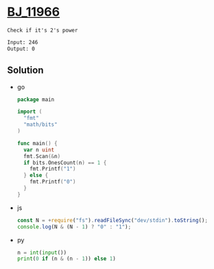 # [BJ_11966](https://acmicpc.net/problem/11966)

```en
Check if it's 2's power
```

```txt
Input: 246
Output: 0
```

## Solution

* go

  ```go
  package main

  import (
    "fmt"
    "math/bits"
  )

  func main() {
    var n uint
    fmt.Scan(&n)
    if bits.OnesCount(n) == 1 {
      fmt.Printf("1")
    } else {
      fmt.Printf("0")
    }
  }
  ```

* js

  ```js
  const N = +require("fs").readFileSync("dev/stdin").toString();
  console.log(N & (N - 1) ? "0" : "1");
  ```

* py

  ```py
  n = int(input())
  print(0 if (n & (n - 1)) else 1)
  ```
